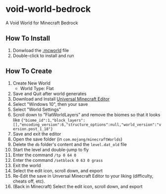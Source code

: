 # void-world-bedrock
A Void World for Minecraft Bedrock

## How To Install
1. Donwload the [.mcworld](https://github.com/kirbycope/void-world-bedrock/raw/main/Void%20World.mcworld) file
1. Double-click to install and run

## How To Create
1. Create New World
   - World Type: Flat
1. Save and Quit after world generates
1. Download and Install [Universal Minecraft Editor](https://www.universalminecrafteditor.com/)
1. Select "Windows 10", then your save
1. Select "World Settings"
1. Scroll down to ”FlatWorldLayers” and remove the biomes so that it looks like `{"biome_id":1,"block_layers":[],"encoding_version":6,"structure_options":null,"world_version":"version.post_1_18"}
`
1. Save and exit the editor
1. Open the save folder (in `com.mojang/minecraftWorlds`)
1. Delete the `db` folder's content and the `level.dat_old` file
1. Start the level and double-jump to fly
1. Enter the command `/tp 0 64 0`
1. Enter the command `/setblock 0 63 0 grass`
1. Exit the world
1. Select the edit icon, scroll down, and export
1. Re-Edit the save in Unversal Minecraft Editor to your liking (difficulty, cheats off, etc).
1. (Back in Minecraft) Select the edit icon, scroll down, and export

